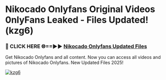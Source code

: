 # Nikocado Onlyfans Original Videos 0nlyFans Leaked - Files Updated! (kzg6)

<h3>🔴 CLICK HERE 🌐==►► <a href="https://tinyurl.com/2jnfzry5" rel="nofollow">Nikocado Onlyfans Updated Files</a></h3>

Get Nikocado Onlyfans and all content. Now you can access all videos and pictures of Nikocado Onlyfans. New Updated Files 2025!

[![kzg6](https://i.imgur.com/GyGTBgg.gif)](https://tinyurl.com/2jnfzry5)
